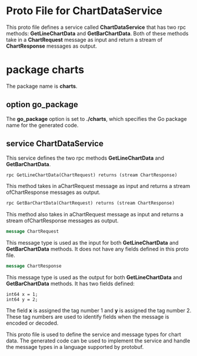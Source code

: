 # Proto File for ChartDataService

This proto file defines a service called **ChartDataService** that has two rpc methods: **GetLineChartData** and **GetBarChartData**. Both of these methods take in a **ChartRequest** message as input and return a stream of **ChartResponse** messages as output. 

package charts
=======================================
The package name is **charts**.

option go\_package
------------------

The **go\_package** option is set to **./charts**, which specifies the Go package name for the generated code.

service ChartDataService
------------------------

This service defines the two rpc methods **GetLineChartData** and **GetBarChartData**.

```protobuf 
rpc GetLineChartData(ChartRequest) returns (stream ChartResponse)
```
This method takes in aChartRequest message as input and returns a stream ofChartResponse messages as output.

```protobuf 
rpc GetBarChartData(ChartRequest) returns (stream ChartResponse)
```

This method also takes in aChartRequest message as input and returns a stream ofChartResponse messages as output.

```protobuf
message ChartRequest
```

This message type is used as the input for both **GetLineChartData** and **GetBarChartData** methods. It does not have any fields defined in this proto file.

```protobuf
message ChartResponse
```

This message type is used as the output for both **GetLineChartData** and **GetBarChartData**  methods. It has two fields defined:
```
int64 x = 1;
int64 y = 2;
```
The field **x** is assigned the tag number 1 and **y** is assigned the tag number 2. These tag numbers are used to identify fields when the message is encoded or decoded.

This proto file is used to define the service and message types for chart data. The generated code can be used to implement the service and handle the message types in a language supported by protobuf.